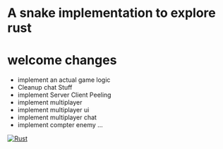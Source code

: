 # A snake implementation to explore rust
# welcome changes
- implement an actual game logic
- Cleanup chat Stuff
- implement Server Client Peeling
- implement multiplayer
- implement multiplayer ui
- implement multiplayer chat
- implement compter enemy 
...

[![Rust](https://github.com/JohannesWasse/snake_rust/actions/workflows/rust.yml/badge.svg)](https://github.com/JohannesWasse/snake_rust/actions/workflows/rust.yml)
